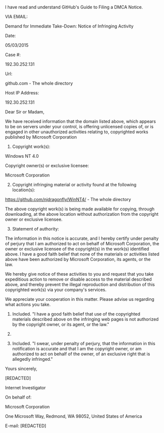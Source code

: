 I have read and understand GitHub's Guide to Filing a DMCA Notice.

VIA EMAIL:

Demand for Immediate Take-Down: Notice of Infringing Activity

Date:

05/03/2015

Case #:

192.30.252.131

Url:

github.com - The whole directory

Host IP Address:

192.30.252.131


Dear Sir or Madam,

We have received information that the domain listed above, which appears to
be on servers under your control, is offering unlicensed copies of, or is
engaged in other unauthorized activities relating to, copyrighted works
published by Microsoft Corporation

1. Copyright work(s):

Windows NT 4.0

Copyright owner(s) or exclusive licensee:

Microsoft Corporation

2. Copyright infringing material or activity found at the following
location(s):

https://github.com/njdragonfly/WinNT4/ - The whole directory

The above copyright work(s) is being made available for copying, through
downloading, at the above location without authorization from the copyright
owner or exclusive licensee.

3. Statement of authority:

The information in this notice is accurate, and I hereby certify under
penalty of perjury that I am authorized to act on behalf of Microsoft
Corporation, the owner or exclusive licensee of the copyright(s) in the
work(s) identified above. I have a good faith belief that none of the
materials or activities listed above have been authorized by Microsoft
Corporation, its agents, or the law.

We hereby give notice of these activities to you and request that you take
expeditious action to remove or disable access to the material described
above, and thereby prevent the illegal reproduction and distribution of this
copyrighted work(s) via your company's services.

We appreciate your cooperation in this matter. Please advise us regarding
what actions you take.

1. Included. "I have a good faith belief that use of the copyrighted
materials described above on the infringing web pages is not authorized by
the copyright owner, or its agent, or the law."

2.

3. Included. "I swear, under penalty of perjury, that the information
in this notification is accurate and that I am the copyright owner, or am
authorized to act on behalf of the owner, of an exclusive right that is
allegedly infringed."

Yours sincerely,

[REDACTED]


Internet Investigator

On behalf of:

Microsoft Corporation

One Microsoft Way, Redmond, WA 98052, United States of America

E-mail: [REDACTED]
